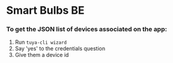 # Smart Bulbs BE

### To get the JSON list of devices associated on the app:
1. Run `tuya-cli wizard`
2. Say 'yes' to the credentials question
3. Give them a device id